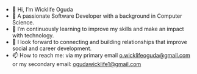 - 👋 Hi, I’m Wicklife Oguda
- 👀 A passionate Software Developer with a background in Computer Science.
- 🌱 I’m continuously learning to improve my skills and make an impact with technology.
- 💞️ I look forward to connecting and building relationships that improve social and career development.
- 📫 How to reach me: via my primary email o.wicklifeoguda@gmail.com or my secondary email: ogudawicklife1@gmail.com

<!---
WicklifeOguda/WicklifeOguda is a ✨ special ✨ repository because its `README.md` (this file) appears on your GitHub profile.
You can click the Preview link to take a look at your changes.
--->
